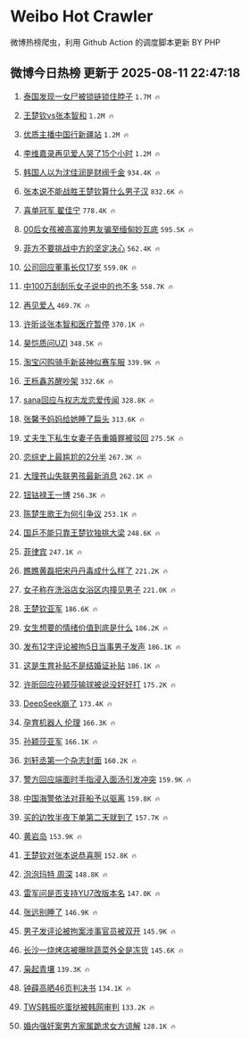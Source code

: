 # Weibo Hot Crawler 



微博热榜爬虫，利用 Github Action 的调度脚本更新 BY PHP 


## 微博今日热榜 更新于 2025-08-11 22:47:18 
1. [泰国发现一女尸被锁链锁住脖子](https://s.weibo.com/weibo?q=%23%E6%B3%B0%E5%9B%BD%E5%8F%91%E7%8E%B0%E4%B8%80%E5%A5%B3%E5%B0%B8%E8%A2%AB%E9%94%81%E9%93%BE%E9%94%81%E4%BD%8F%E8%84%96%E5%AD%90%23&t=31&band_rank=1&Refer=top) `1.7M 🔥` 

1. [王楚钦vs张本智和](https://s.weibo.com/weibo?q=%23%E7%8E%8B%E6%A5%9A%E9%92%A6vs%E5%BC%A0%E6%9C%AC%E6%99%BA%E5%92%8C%23&t=31&band_rank=2&Refer=top) `1.2M 🔥` 

1. [优质主播中国行新疆站](https://s.weibo.com/weibo?q=%23%E4%BC%98%E8%B4%A8%E4%B8%BB%E6%92%AD%E4%B8%AD%E5%9B%BD%E8%A1%8C%E6%96%B0%E7%96%86%E7%AB%99%23&t=31&band_rank=3&Refer=top) `1.2M 🔥` 

1. [李维嘉录再见爱人哭了15个小时](https://s.weibo.com/weibo?q=%23%E6%9D%8E%E7%BB%B4%E5%98%89%E5%BD%95%E5%86%8D%E8%A7%81%E7%88%B1%E4%BA%BA%E5%93%AD%E4%BA%8615%E4%B8%AA%E5%B0%8F%E6%97%B6%23&t=31&band_rank=4&Refer=top) `1.2M 🔥` 

1. [韩国人以为沈佳润是财阀千金](https://s.weibo.com/weibo?q=%23%E9%9F%A9%E5%9B%BD%E4%BA%BA%E4%BB%A5%E4%B8%BA%E6%B2%88%E4%BD%B3%E6%B6%A6%E6%98%AF%E8%B4%A2%E9%98%80%E5%8D%83%E9%87%91%23&t=31&band_rank=5&Refer=top) `934.4K 🔥` 

1. [张本说不能战胜王楚钦算什么男子汉](https://s.weibo.com/weibo?q=%23%E5%BC%A0%E6%9C%AC%E8%AF%B4%E4%B8%8D%E8%83%BD%E6%88%98%E8%83%9C%E7%8E%8B%E6%A5%9A%E9%92%A6%E7%AE%97%E4%BB%80%E4%B9%88%E7%94%B7%E5%AD%90%E6%B1%89%23&t=31&band_rank=6&Refer=top) `832.6K 🔥` 

1. [喜单冠军 翟佳宁](https://s.weibo.com/weibo?q=%E5%96%9C%E5%8D%95%E5%86%A0%E5%86%9B%20%E7%BF%9F%E4%BD%B3%E5%AE%81&t=31&band_rank=7&Refer=top) `778.4K 🔥` 

1. [00后女孩被高富帅男友骗至缅甸妙瓦底](https://s.weibo.com/weibo?q=%2300%E5%90%8E%E5%A5%B3%E5%AD%A9%E8%A2%AB%E9%AB%98%E5%AF%8C%E5%B8%85%E7%94%B7%E5%8F%8B%E9%AA%97%E8%87%B3%E7%BC%85%E7%94%B8%E5%A6%99%E7%93%A6%E5%BA%95%23&t=31&band_rank=8&Refer=top) `595.5K 🔥` 

1. [菲方不要挑战中方的坚定决心](https://s.weibo.com/weibo?q=%23%E8%8F%B2%E6%96%B9%E4%B8%8D%E8%A6%81%E6%8C%91%E6%88%98%E4%B8%AD%E6%96%B9%E7%9A%84%E5%9D%9A%E5%AE%9A%E5%86%B3%E5%BF%83%23&t=31&band_rank=9&Refer=top) `562.4K 🔥` 

1. [公司回应董事长仅17岁](https://s.weibo.com/weibo?q=%23%E5%85%AC%E5%8F%B8%E5%9B%9E%E5%BA%94%E8%91%A3%E4%BA%8B%E9%95%BF%E4%BB%8517%E5%B2%81%23&t=31&band_rank=10&Refer=top) `559.0K 🔥` 

1. [中100万刮刮乐女子说中的也不多](https://s.weibo.com/weibo?q=%23%E4%B8%AD100%E4%B8%87%E5%88%AE%E5%88%AE%E4%B9%90%E5%A5%B3%E5%AD%90%E8%AF%B4%E4%B8%AD%E7%9A%84%E4%B9%9F%E4%B8%8D%E5%A4%9A%23&t=31&band_rank=11&Refer=top) `558.7K 🔥` 

1. [再见爱人](https://s.weibo.com/weibo?q=%E5%86%8D%E8%A7%81%E7%88%B1%E4%BA%BA&t=31&band_rank=12&Refer=top) `469.7K 🔥` 

1. [许昕谈张本智和医疗暂停](https://s.weibo.com/weibo?q=%23%E8%AE%B8%E6%98%95%E8%B0%88%E5%BC%A0%E6%9C%AC%E6%99%BA%E5%92%8C%E5%8C%BB%E7%96%97%E6%9A%82%E5%81%9C%23&t=31&band_rank=13&Refer=top) `370.1K 🔥` 

1. [昊恺质问UZI](https://s.weibo.com/weibo?q=%E6%98%8A%E6%81%BA%E8%B4%A8%E9%97%AEUZI&t=31&band_rank=14&Refer=top) `348.5K 🔥` 

1. [淘宝闪购骑手新装神似赛车服](https://s.weibo.com/weibo?q=%23%E6%B7%98%E5%AE%9D%E9%97%AA%E8%B4%AD%E9%AA%91%E6%89%8B%E6%96%B0%E8%A3%85%E7%A5%9E%E4%BC%BC%E8%B5%9B%E8%BD%A6%E6%9C%8D%23&t=31&band_rank=15&Refer=top) `339.9K 🔥` 

1. [王栎鑫苏醒吵架](https://s.weibo.com/weibo?q=%E7%8E%8B%E6%A0%8E%E9%91%AB%E8%8B%8F%E9%86%92%E5%90%B5%E6%9E%B6&t=31&band_rank=16&Refer=top) `332.6K 🔥` 

1. [sana回应与权志龙恋爱传闻](https://s.weibo.com/weibo?q=%23sana%E5%9B%9E%E5%BA%94%E4%B8%8E%E6%9D%83%E5%BF%97%E9%BE%99%E6%81%8B%E7%88%B1%E4%BC%A0%E9%97%BB%23&t=31&band_rank=17&Refer=top) `328.8K 🔥` 

1. [张馨予妈妈给她睡了扁头](https://s.weibo.com/weibo?q=%E5%BC%A0%E9%A6%A8%E4%BA%88%E5%A6%88%E5%A6%88%E7%BB%99%E5%A5%B9%E7%9D%A1%E4%BA%86%E6%89%81%E5%A4%B4&t=31&band_rank=18&Refer=top) `313.6K 🔥` 

1. [丈夫生下私生女妻子告重婚罪被驳回](https://s.weibo.com/weibo?q=%23%E4%B8%88%E5%A4%AB%E7%94%9F%E4%B8%8B%E7%A7%81%E7%94%9F%E5%A5%B3%E5%A6%BB%E5%AD%90%E5%91%8A%E9%87%8D%E5%A9%9A%E7%BD%AA%E8%A2%AB%E9%A9%B3%E5%9B%9E%23&t=31&band_rank=19&Refer=top) `275.5K 🔥` 

1. [恋综史上最尴尬的2分半](https://s.weibo.com/weibo?q=%E6%81%8B%E7%BB%BC%E5%8F%B2%E4%B8%8A%E6%9C%80%E5%B0%B4%E5%B0%AC%E7%9A%842%E5%88%86%E5%8D%8A&t=31&band_rank=20&Refer=top) `267.3K 🔥` 

1. [大理苍山失联男孩最新消息](https://s.weibo.com/weibo?q=%23%E5%A4%A7%E7%90%86%E8%8B%8D%E5%B1%B1%E5%A4%B1%E8%81%94%E7%94%B7%E5%AD%A9%E6%9C%80%E6%96%B0%E6%B6%88%E6%81%AF%23&t=31&band_rank=21&Refer=top) `262.1K 🔥` 

1. [钮钴禄王一博](https://s.weibo.com/weibo?q=%E9%92%AE%E9%92%B4%E7%A6%84%E7%8E%8B%E4%B8%80%E5%8D%9A&t=31&band_rank=22&Refer=top) `256.3K 🔥` 

1. [陈楚生歌王为何引争议](https://s.weibo.com/weibo?q=%23%E9%99%88%E6%A5%9A%E7%94%9F%E6%AD%8C%E7%8E%8B%E4%B8%BA%E4%BD%95%E5%BC%95%E4%BA%89%E8%AE%AE%23&t=31&band_rank=23&Refer=top) `253.1K 🔥` 

1. [国乒不能只靠王楚钦独挑大梁](https://s.weibo.com/weibo?q=%E5%9B%BD%E4%B9%92%E4%B8%8D%E8%83%BD%E5%8F%AA%E9%9D%A0%E7%8E%8B%E6%A5%9A%E9%92%A6%E7%8B%AC%E6%8C%91%E5%A4%A7%E6%A2%81&t=31&band_rank=24&Refer=top) `248.6K 🔥` 

1. [菲律宾](https://s.weibo.com/weibo?q=%E8%8F%B2%E5%BE%8B%E5%AE%BE&t=31&band_rank=25&Refer=top) `247.1K 🔥` 

1. [瞧瞧黄磊把宋丹丹毒成什么样了](https://s.weibo.com/weibo?q=%E7%9E%A7%E7%9E%A7%E9%BB%84%E7%A3%8A%E6%8A%8A%E5%AE%8B%E4%B8%B9%E4%B8%B9%E6%AF%92%E6%88%90%E4%BB%80%E4%B9%88%E6%A0%B7%E4%BA%86&t=31&band_rank=26&Refer=top) `221.2K 🔥` 

1. [女子称在洗浴店女浴区内撞见男子](https://s.weibo.com/weibo?q=%23%E5%A5%B3%E5%AD%90%E7%A7%B0%E5%9C%A8%E6%B4%97%E6%B5%B4%E5%BA%97%E5%A5%B3%E6%B5%B4%E5%8C%BA%E5%86%85%E6%92%9E%E8%A7%81%E7%94%B7%E5%AD%90%23&t=31&band_rank=27&Refer=top) `221.0K 🔥` 

1. [王楚钦亚军](https://s.weibo.com/weibo?q=%23%E7%8E%8B%E6%A5%9A%E9%92%A6%E4%BA%9A%E5%86%9B%23&t=31&band_rank=28&Refer=top) `186.6K 🔥` 

1. [女生想要的情绪价值到底是什么](https://s.weibo.com/weibo?q=%23%E5%A5%B3%E7%94%9F%E6%83%B3%E8%A6%81%E7%9A%84%E6%83%85%E7%BB%AA%E4%BB%B7%E5%80%BC%E5%88%B0%E5%BA%95%E6%98%AF%E4%BB%80%E4%B9%88%23&t=31&band_rank=29&Refer=top) `186.2K 🔥` 

1. [发布12字评论被拘5日当事男子发声](https://s.weibo.com/weibo?q=%23%E5%8F%91%E5%B8%8312%E5%AD%97%E8%AF%84%E8%AE%BA%E8%A2%AB%E6%8B%985%E6%97%A5%E5%BD%93%E4%BA%8B%E7%94%B7%E5%AD%90%E5%8F%91%E5%A3%B0%23&t=31&band_rank=30&Refer=top) `186.1K 🔥` 

1. [这是生育补贴不是结婚证补贴](https://s.weibo.com/weibo?q=%23%E8%BF%99%E6%98%AF%E7%94%9F%E8%82%B2%E8%A1%A5%E8%B4%B4%E4%B8%8D%E6%98%AF%E7%BB%93%E5%A9%9A%E8%AF%81%E8%A1%A5%E8%B4%B4%23&t=31&band_rank=31&Refer=top) `186.1K 🔥` 

1. [许昕回应孙颖莎输球被说没好好打](https://s.weibo.com/weibo?q=%23%E8%AE%B8%E6%98%95%E5%9B%9E%E5%BA%94%E5%AD%99%E9%A2%96%E8%8E%8E%E8%BE%93%E7%90%83%E8%A2%AB%E8%AF%B4%E6%B2%A1%E5%A5%BD%E5%A5%BD%E6%89%93%23&t=31&band_rank=32&Refer=top) `175.2K 🔥` 

1. [DeepSeek崩了](https://s.weibo.com/weibo?q=DeepSeek%E5%B4%A9%E4%BA%86&t=31&band_rank=33&Refer=top) `173.4K 🔥` 

1. [孕育机器人 伦理](https://s.weibo.com/weibo?q=%E5%AD%95%E8%82%B2%E6%9C%BA%E5%99%A8%E4%BA%BA%20%E4%BC%A6%E7%90%86&t=31&band_rank=34&Refer=top) `166.3K 🔥` 

1. [孙颖莎亚军](https://s.weibo.com/weibo?q=%23%E5%AD%99%E9%A2%96%E8%8E%8E%E4%BA%9A%E5%86%9B%23&t=31&band_rank=35&Refer=top) `166.1K 🔥` 

1. [刘轩丞第一个杂志封面](https://s.weibo.com/weibo?q=%23%E5%88%98%E8%BD%A9%E4%B8%9E%E7%AC%AC%E4%B8%80%E4%B8%AA%E6%9D%82%E5%BF%97%E5%B0%81%E9%9D%A2%23&t=31&band_rank=36&Refer=top) `160.2K 🔥` 

1. [警方回应端面时手指浸入面汤引发冲突](https://s.weibo.com/weibo?q=%23%E8%AD%A6%E6%96%B9%E5%9B%9E%E5%BA%94%E7%AB%AF%E9%9D%A2%E6%97%B6%E6%89%8B%E6%8C%87%E6%B5%B8%E5%85%A5%E9%9D%A2%E6%B1%A4%E5%BC%95%E5%8F%91%E5%86%B2%E7%AA%81%23&t=31&band_rank=37&Refer=top) `159.9K 🔥` 

1. [中国海警依法对菲船予以驱离](https://s.weibo.com/weibo?q=%23%E4%B8%AD%E5%9B%BD%E6%B5%B7%E8%AD%A6%E4%BE%9D%E6%B3%95%E5%AF%B9%E8%8F%B2%E8%88%B9%E4%BA%88%E4%BB%A5%E9%A9%B1%E7%A6%BB%23&t=31&band_rank=38&Refer=top) `159.8K 🔥` 

1. [买的边牧半夜下单第二天就到了](https://s.weibo.com/weibo?q=%23%E4%B9%B0%E7%9A%84%E8%BE%B9%E7%89%A7%E5%8D%8A%E5%A4%9C%E4%B8%8B%E5%8D%95%E7%AC%AC%E4%BA%8C%E5%A4%A9%E5%B0%B1%E5%88%B0%E4%BA%86%23&t=31&band_rank=39&Refer=top) `157.7K 🔥` 

1. [黄岩岛](https://s.weibo.com/weibo?q=%E9%BB%84%E5%B2%A9%E5%B2%9B&t=31&band_rank=40&Refer=top) `153.9K 🔥` 

1. [王楚钦对张本说恭喜啊](https://s.weibo.com/weibo?q=%E7%8E%8B%E6%A5%9A%E9%92%A6%E5%AF%B9%E5%BC%A0%E6%9C%AC%E8%AF%B4%E6%81%AD%E5%96%9C%E5%95%8A&t=31&band_rank=41&Refer=top) `152.8K 🔥` 

1. [泡泡玛特 周深](https://s.weibo.com/weibo?q=%E6%B3%A1%E6%B3%A1%E7%8E%9B%E7%89%B9%20%E5%91%A8%E6%B7%B1&t=31&band_rank=42&Refer=top) `148.8K 🔥` 

1. [雷军问是否支持YU7改版本名](https://s.weibo.com/weibo?q=%23%E9%9B%B7%E5%86%9B%E9%97%AE%E6%98%AF%E5%90%A6%E6%94%AF%E6%8C%81YU7%E6%94%B9%E7%89%88%E6%9C%AC%E5%90%8D%23&t=31&band_rank=43&Refer=top) `147.0K 🔥` 

1. [张远别睡了](https://s.weibo.com/weibo?q=%E5%BC%A0%E8%BF%9C%E5%88%AB%E7%9D%A1%E4%BA%86&t=31&band_rank=44&Refer=top) `146.9K 🔥` 

1. [男子发评论被拘案涉事官员被双开](https://s.weibo.com/weibo?q=%23%E7%94%B7%E5%AD%90%E5%8F%91%E8%AF%84%E8%AE%BA%E8%A2%AB%E6%8B%98%E6%A1%88%E6%B6%89%E4%BA%8B%E5%AE%98%E5%91%98%E8%A2%AB%E5%8F%8C%E5%BC%80%23&t=31&band_rank=45&Refer=top) `145.9K 🔥` 

1. [长沙一烧烤店被曝除蔬菜外全是冻货](https://s.weibo.com/weibo?q=%23%E9%95%BF%E6%B2%99%E4%B8%80%E7%83%A7%E7%83%A4%E5%BA%97%E8%A2%AB%E6%9B%9D%E9%99%A4%E8%94%AC%E8%8F%9C%E5%A4%96%E5%85%A8%E6%98%AF%E5%86%BB%E8%B4%A7%23&t=31&band_rank=46&Refer=top) `145.6K 🔥` 

1. [枭起青壤](https://s.weibo.com/weibo?q=%E6%9E%AD%E8%B5%B7%E9%9D%92%E5%A3%A4&t=31&band_rank=47&Refer=top) `139.3K 🔥` 

1. [钟薛高晒46页判决书](https://s.weibo.com/weibo?q=%23%E9%92%9F%E8%96%9B%E9%AB%98%E6%99%9246%E9%A1%B5%E5%88%A4%E5%86%B3%E4%B9%A6%23&t=31&band_rank=48&Refer=top) `134.1K 🔥` 

1. [TWS韩振吃蛋挞被韩网审判](https://s.weibo.com/weibo?q=%23TWS%E9%9F%A9%E6%8C%AF%E5%90%83%E8%9B%8B%E6%8C%9E%E8%A2%AB%E9%9F%A9%E7%BD%91%E5%AE%A1%E5%88%A4%23&t=31&band_rank=49&Refer=top) `133.2K 🔥` 

1. [婚内强奸案男方家属跪求女方谅解](https://s.weibo.com/weibo?q=%23%E5%A9%9A%E5%86%85%E5%BC%BA%E5%A5%B8%E6%A1%88%E7%94%B7%E6%96%B9%E5%AE%B6%E5%B1%9E%E8%B7%AA%E6%B1%82%E5%A5%B3%E6%96%B9%E8%B0%85%E8%A7%A3%23&t=31&band_rank=50&Refer=top) `128.1K 🔥` 

